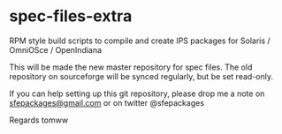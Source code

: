 # spec-files-extra
RPM style build scripts to compile and create IPS packages for Solaris / OmniOSce / OpenIndiana

This will be made the new master repository for spec files. The old repository on sourceforge will be synced regularly, but be set read-only.

If you can help setting up this git repository, please drop me a note on sfepackages@gmail.com or on twitter @sfepackages

Regards
tomww
